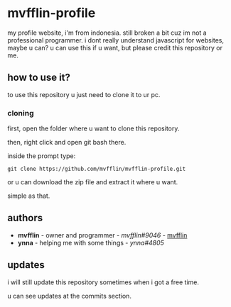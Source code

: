 # mvfflin-profile
my profile website, i'm from indonesia.
still broken a bit cuz im not a professional programmer.
i dont really understand javascript for websites, maybe u can?
u can use this if u want, but please credit this repository or me.

## how to use it?
to use this repository u just need to clone it to ur pc.

### cloning
first, open the folder where u want to clone this repository.

then, right click and open git bash there.

inside the prompt type:
```
git clone https://github.com/mvfflin/mvfflin-profile.git
```
or u can download the zip file and extract it where u want.

simple as that.

## authors
* **mvfflin** - owner and programmer - *mvfflin#9046* - [mvfflin](https://github.com/mvfflin)
* **ynna** - helping me with some things - *ynna#4805*

## updates
i will still update this repository sometimes when i got a free time.

u can see updates at the commits section.
